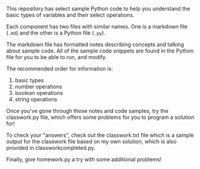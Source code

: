 This repository has select sample Python code to help you understand the basic types of variables and their select operations.

Each component has two files with similar names. One is a markdown file (`.md`) and the other is a Python file (`.py`).

The markdown file has formatted notes describing concepts and talking about sample code. All of the sample code snippets are found in the Python file for you to be able to run, and modify.

The recommended order for information is:

1. basic types
2. number operations
3. boolean operations
4. string operations

Once you've gone through those notes and code samples, try the classwork.py file, which offers some problems for you to program a solution for!

To check your "answers", check out the classwork.txt file which is a sample output for the classwork file based on my own solution, which is also provided in classworkcompleted.py.

Finally, give homework.py a try with some additional problems!
